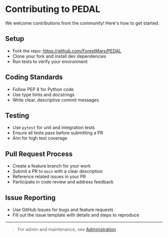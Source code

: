# Contributing to PEDAL

We welcome contributions from the community! Here's how to get started.

## Setup
- Fork the repo: https://github.com/ForestMars/PEDAL
- Clone your fork and install dev dependencies
- Run tests to verify your environment

## Coding Standards
- Follow PEP 8 for Python code
- Use type hints and docstrings
- Write clear, descriptive commit messages

## Testing
- Use `pytest` for unit and integration tests
- Ensure all tests pass before submitting a PR
- Aim for high test coverage

## Pull Request Process
- Create a feature branch for your work
- Submit a PR to `main` with a clear description
- Reference related issues in your PR
- Participate in code review and address feedback

## Issue Reporting
- Use GitHub Issues for bugs and feature requests
- Fill out the issue template with details and steps to reproduce

---

> For admin and maintenance, see [Administration](../administration/user-management.md) 